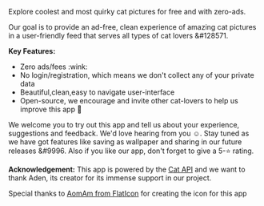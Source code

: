 Explore coolest and most quirky cat pictures for free and with zero-ads.

Our goal is to provide an ad-free, clean experience of amazing cat pictures in a user-friendly feed that serves all types of cat lovers &#128571.

<b>Key Features:</b>
<ul>
<li> Zero ads/fees :wink: </li>
<li>No login/registration, which means we don't collect any of your private data</li>
<li>Beautiful,clean,easy to navigate user-interface</li>
<li>Open-source, we encourage and invite other cat-lovers to help us improve this app &#128588</li>
</ul>

We welcome you to try out this app and tell us about your experience, suggestions and feedback. We'd love hearing from you :relaxed:.
 </b>Stay tuned</b> as we have got features like saving as wallpaper and sharing in our future releases &#9996. Also if you like our app, don't forget to give a 5-:star: rating.
 
<b>Acknowledgement:</b>
This app is powered by the <a href="https://thecatapi.com">Cat API<a> and we want to thank Aden, its creator for its immense support in our project.

Special thanks to <a href="https://www.flaticon.com/authors/aomam"> AomAm from FlatIcon</a> for creating the icon for this app
